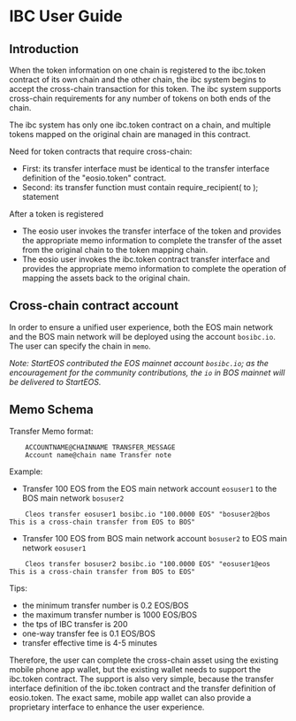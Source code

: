 # IBC User Guide
## Introduction

When the token information on one chain is registered to the ibc.token contract of its own chain and the other chain, the ibc system begins to accept the cross-chain transaction for this token. The ibc system supports cross-chain requirements for any number of tokens on both ends of the chain.

The ibc system has only one ibc.token contract on a chain, and multiple tokens mapped on the original chain are managed in this contract.

Need for token contracts that require cross-chain:
- First: its transfer interface must be identical to the transfer interface definition of the "eosio.token" contract.
- Second: its transfer function must contain require_recipient( to ); statement

After a token is registered
- The eosio user invokes the transfer interface of the token and provides the appropriate memo information to complete the transfer of the asset from the original chain to the token mapping chain.
- The eosio user invokes the ibc.token contract transfer interface and provides the appropriate memo information to complete the operation of mapping the assets back to the original chain.

## Cross-chain contract account

In order to ensure a unified user experience, both the EOS main network and the BOS main network will be deployed using the account `bosibc.io`. The user can specify the chain in `memo`.

*Note: StartEOS contributed the EOS mainnet account `bosibc.io`; as the encouragement for the community contributions, the `io` in BOS mainnet will be delivered to StartEOS.*


## Memo Schema

Transfer Memo format:
```
    ACCOUNTNAME@CHAINNAME TRANSFER_MESSAGE
    Account name@chain name Transfer note
```

Example:

- Transfer 100 EOS from the EOS main network account `eosuser1` to the BOS main network `bosuser2`
```
    Cleos transfer eosuser1 bosibc.io "100.0000 EOS" "bosuser2@bos This is a cross-chain transfer from EOS to BOS"
```

- Transfer 100 EOS from BOS main network account `bosuser2` to EOS main network `eosuser1`
```
    Cleos transfer bosuser2 bosibc.io "100.0000 EOS" "eosuser1@eos This is a cross-chain transfer from BOS to EOS"
```

Tips:
  - the minimum transfer number is 0.2 EOS/BOS
  - the maximum transfer number is 1000 EOS/BOS
  - the tps of IBC transfer is 200
  - one-way transfer fee is 0.1 EOS/BOS
  - transfer effective time is 4-5 minutes
  

Therefore, the user can complete the cross-chain asset using the existing mobile phone app wallet, but the existing wallet needs to support the ibc.token contract. The support is also very simple, because the transfer interface definition of the ibc.token contract and the transfer definition of eosio.token. The exact same, mobile app wallet can also provide a proprietary interface to enhance the user experience.
